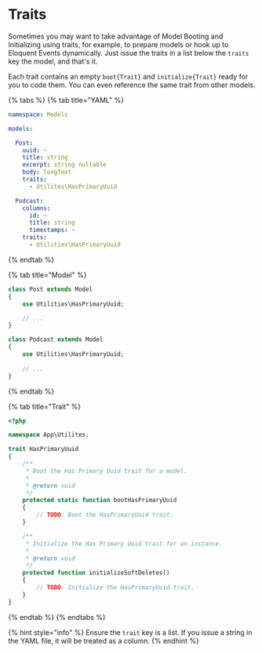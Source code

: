 # Traits

Sometimes you may want to take advantage of Model Booting and Initializing using traits, for example, to prepare models or hook up to Eloquent Events dynamically. Just issue the traits in a list below the `traits` key the model, and that's it.

Each trait contains an empty `boot{Trait}` and `initialize{Trait}` ready for you to code them. You can even reference the same trait from other models.

{% tabs %}
{% tab title="YAML" %}
```yaml
namespace: Models

models:

  Post:
    uuid: ~
    title: string
    excerpt: string nullable
    body: longText
    traits:
      - Utilites\HasPrimaryUuid

  Podcast:
    columns:
      id: ~
      title: string
      timestamps: ~
    traits:
      - Utilities\HasPrimaryUuid
```
{% endtab %}

{% tab title="Model" %}
```php
class Post extends Model
{
    use Utilities\HasPrimaryUuid;

    // ...
}

class Podcast extends Model
{
    use Utilities\HasPrimaryUuid;
 
    // ...
}
```
{% endtab %}

{% tab title="Trait" %}
```php
<?php

namespace App\Utilites;

trait HasPrimaryUuid
{
    /**
     * Boot the Has Primary Uuid trait for a model.
     *
     * @return void
     */
    protected static function bootHasPrimaryUuid
    {
        // TODO: Boot the HasPrimaryUuid trait.
    }

    /**
     * Initialize the Has Primary Uuid trait for an instance.
     *
     * @return void
     */
    protected function initializeSoftDeletes()
    {
        // TODO: Initialize the HasPrimaryUuid trait.
    }
}
```
{% endtab %}
{% endtabs %}

{% hint style="info" %}
Ensure the `trait` key is a list. If you issue a string in the YAML file, it will be treated as a column.
{% endhint %}

